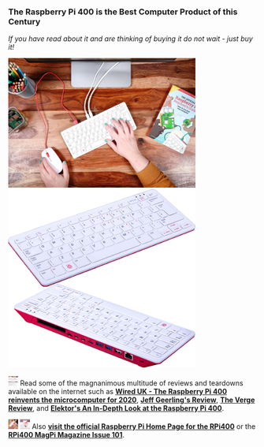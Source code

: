 ### The Raspberry Pi 400 is the Best Computer Product of this Century 
*If you have read about it and are thinking of buying it do not wait - just buy it!* 
<p align="left">
<img src="images/Image6.jpg" width="380" />
<img src="images/FB.png" width="380" />  
</p>

<img src="images/RPi400TheVergeReview.png" width="20" height="20"/> Read some of the magnanimous multitude of reviews and teardowns available on the internet such as [**Wired UK - The Raspberry Pi 400 reinvents the microcomputer for 2020**](https://www.wired.co.uk/article/raspberry-pi-400-review), [**Jeff Geerling's Review**](https://www.jeffgeerling.com/blog/2020/raspberry-pi-400-teardown-and-review), [**The Verge Review**](https://www.theverge.com/2020/11/2/21542278/raspberry-pi-400-keyboard-computer-arm-release-date-news-features), and [**Elektor's An In-Depth Look at the Raspberry Pi 400**](https://www.elektormagazine.com/news/raspberry-pi-400-review).

<img src="images/image1.jpeg" width="20" height="20"/>  <img src="images/image4.jpeg" width="20" height="20"/> Also [**visit the official Raspberry Pi Home Page for the RPi400**](https://www.raspberrypi.org/products/raspberry-pi-400/) or the [**RPi400 MagPi Magazine Issue 101**](https://magpi.raspberrypi.org/issues/101).  

